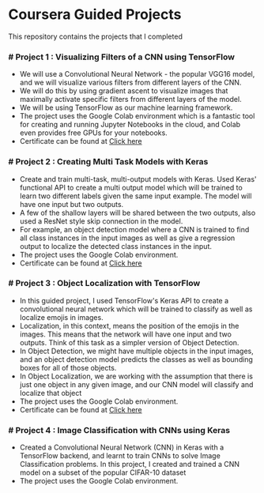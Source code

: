 # Coursera Guided Projects
This repository contains the projects that I completed 

### # Project 1 : Visualizing Filters of a CNN using TensorFlow

- We will use a Convolutional Neural Network - the popular VGG16 model, and we will visualize various filters from different layers of the CNN. 
- We will do this by using gradient ascent to visualize images that maximally activate specific filters from different layers of the model.
- We will be using TensorFlow as our machine learning framework.
- The project uses the Google Colab environment which is a fantastic tool for creating and running Jupyter Notebooks in the cloud, and Colab even provides free GPUs for your notebooks.
- Certificate can be found at [Click here](https://coursera.org/share/6663416b15c8b6664ddff8a746c6752d)

### # Project 2 : Creating Multi Task Models with Keras

 - Create and train multi-task, multi-output models with Keras. Used Keras' functional API to create a multi output model which will be trained to learn two different labels given the same input example. The model will have one input but two outputs. 
 - A few of the shallow layers will be shared between the two outputs, also used a ResNet style skip connection in the model.  
 - For example, an object detection model where a CNN is trained to find all class instances in the input images as well as give a regression output to localize the detected class instances in the input. 
 - The project uses the Google Colab environment. 
 - Certificate can be found at [Click here](https://coursera.org/share/b38efcce556b43799809c59c244e4c38)


### # Project 3 : Object Localization with TensorFlow

- In this guided project, I used TensorFlow's Keras API to create a convolutional neural network which will be trained to classify as well as localize emojis in images. 
- Localization, in this context, means the position of the emojis in the images. This means that the network will have one input and two outputs. Think of this task as a simpler version of Object Detection. 
- In Object Detection, we might have multiple objects in the input images, and an object detection model predicts the classes as well as bounding boxes for all of those objects. 
-  In Object Localization, we are working with the assumption that there is just one object in any given image, and our CNN model will classify and localize that object
- The project uses the Google Colab environment. 
- Certificate can be found at [Click here](https://coursera.org/share/e70d8bc6ee679d022db99c291e83dcd5)

### # Project 4 : Image Classification with CNNs using Keras

- Created a Convolutional Neural Network (CNN) in Keras with a TensorFlow backend, and  learnt to train CNNs to solve Image Classification problems. In this project, I created and trained a CNN model on a subset of the popular CIFAR-10 dataset
- The project uses the Google Colab environment. 


